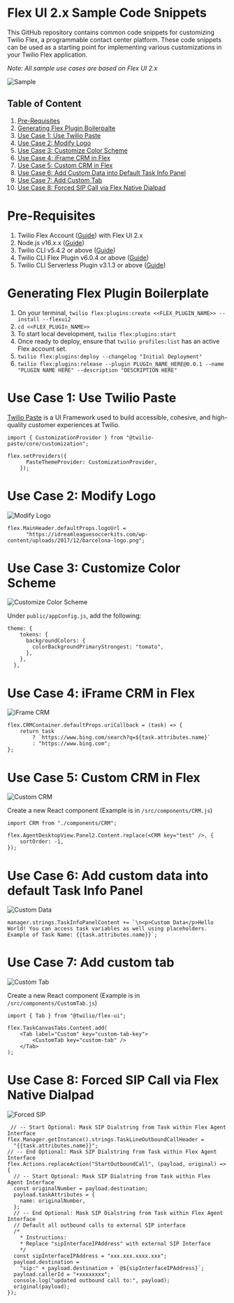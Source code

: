 # Flex UI 2.x Sample Code Snippets

This GitHub repository contains common code snippets for customizing Twilio Flex, a programmable contact center platform. These code snippets can be used as a starting point for implementing various customizations in your Twilio Flex application.

_Note: All sample use cases are based on Flex UI 2.x_

![Sample](docs/Main.png)

## Table of Content

1. [Pre-Requisites](#pre-requisites)
2. [Generating Flex Plugin Boilerpalte](#generating-flex-plugin-boilerplate)
3. [Use Case 1: Use Twilio Paste](#use-case-1-use-twilio-paste)
4. [Use Case 2: Modify Logo](#use-case-2-modify-logo)
5. [Use Case 3: Customize Color Scheme](#use-case-3-customize-color-scheme)
6. [Use Case 4: iFrame CRM in Flex](#use-case-4-iframe-crm-in-flex)
7. [Use Case 5: Custom CRM in Flex](#use-case-5-custom-crm-in-flex)
8. [Use Case 6: Add Custom Data into Default Task Info Panel](#use-case-6-add-custom-data-into-default-task-info-panel)
9. [Use Case 7: Add Custom Tab](#use-case-7-add-custom-tab)
10. [Use Case 8: Forced SIP Call via Flex Native Dialpad](#use-case-8-forced-sip-call-via-flex-native-dialpad)

# Pre-Requisites

1. Twilio Flex Account ([Guide](https://support.twilio.com/hc/en-us/articles/360020442333-Setup-a-Twilio-Flex-Account)) with Flex UI 2.x
2. Node.js v16.x.x ([Guide](https://docs.npmjs.com/downloading-and-installing-node-js-and-npm))
3. Twilio CLI v5.4.2 or above ([Guide](https://www.twilio.com/docs/twilio-cli/quickstart))
4. Twilio CLI Flex Plugin v6.0.4 or above ([Guide](https://www.twilio.com/docs/flex/developer/plugins/cli))
5. Twilio CLI Serverless Plugin v3.1.3 or above ([Guide](https://www.twilio.com/docs/labs/serverless-toolkit/getting-started))

# Generating Flex Plugin Boilerplate

1. On your terminal, `twilio flex:plugins:create <<FLEX_PLUGIN_NAME>> --install --flexui2`
2. `cd <<FLEX_PLUGIn_NAME>>`
3. To start local development, `twilio flex:plugins:start`
4. Once ready to deploy, ensure that `twilio profiles:list` has an active Flex account set.
5. `twilio flex:plugins:deploy --changelog "Initial Deployment"`
6. `twilio flex:plugins:release --plugin PLUGIn_NAME_HERE@0.0.1 --name "PLUGIN NAME HERE" --description "DESCRIPTION HERE"`

# Use Case 1: Use Twilio Paste

[Twilio Paste](https://paste.twilio.design/) is a UI Framework used to build accessible, cohesive, and high-quality customer experiences at Twilio.

```
import { CustomizationProvider } from "@twilio-paste/core/customization";

flex.setProviders({
      PasteThemeProvider: CustomizationProvider,
    });
```

# Use Case 2: Modify Logo

![Modify Logo](docs/Modify_Logo.png)

```
flex.MainHeader.defaultProps.logoUrl =
      "https://idreamleaguesoccerkits.com/wp-content/uploads/2017/12/barcelona-logo.png";
```

# Use Case 3: Customize Color Scheme

![Customize Color Scheme](docs/Customize_Color_Scheme.png)

Under `public/appConfig.js`, add the following:

```
theme: {
    tokens: {
      backgroundColors: {
        colorBackgroundPrimaryStrongest: "tomato",
      },
    },
  },
```

# Use Case 4: iFrame CRM in Flex

![iFrame CRM](docs/iFrame_CRM.png)

```
flex.CRMContainer.defaultProps.uriCallback = (task) => {
    return task
        ? `https://www.bing.com/search?q=${task.attributes.name}`
        : "https://www.bing.com";
};
```

# Use Case 5: Custom CRM in Flex

![Custom CRM](docs/Custom_CRM.png)

Create a new React component (Example is in `/src/components/CRM.js`)

```
import CRM from "./components/CRM";

flex.AgentDesktopView.Panel2.Content.replace(<CRM key="test" />, {
    sortOrder: -1,
});
```

# Use Case 6: Add custom data into default Task Info Panel

![Custom Data](docs/Custom_Data.png)

```
manager.strings.TaskInfoPanelContent += `\n<p>Custom Data</p>Hello World! You can access task variables as well using placeholders. Example of Task Name: {{task.attributes.name}}`;
```

# Use Case 7: Add custom tab

![Custom Tab](docs/Custom_Tab.png)

Create a new React component (Example is in `/src/components/CustomTab.js`)

```
import { Tab } from "@twilio/flex-ui";

flex.TaskCanvasTabs.Content.add(
    <Tab label="Custom" key="custom-tab-key">
        <CustomTab key="custom-tab" />
    </Tab>
);
```

# Use Case 8: Forced SIP Call via Flex Native Dialpad

![Forced SIP](docs/Forced_SIP.png)

```
 // -- Start Optional: Mask SIP Dialstring from Task within Flex Agent Interface
flex.Manager.getInstance().strings.TaskLineOutboundCallHeader =
  "{{task.attributes.name}}";
// -- End Optional: Mask SIP Dialstring from Task within Flex Agent Interface
flex.Actions.replaceAction("StartOutboundCall", (payload, original) => {
  // -- Start Optional: Mask SIP Dialstring from Task within Flex Agent Interface
  const originalNumber = payload.destination;
  payload.taskAttributes = {
    name: originalNumber,
  };
  // -- End Optional: Mask SIP Dialstring from Task within Flex Agent Interface
  // Default all outbound calls to external SIP interface
  /*
    * Instructions:
    * Replace "sipInterfaceIPAddress" with external SIP Interface
    */
  const sipInterfaceIPAddress = "xxx.xxx.xxxx.xxx";
  payload.destination =
    "sip:" + payload.destination + `@${sipInterfaceIPAddress}`;
  payload.callerId = "+xxxxxxxx";
  console.log("updated outbound call to:", payload);
  original(payload);
});
```
